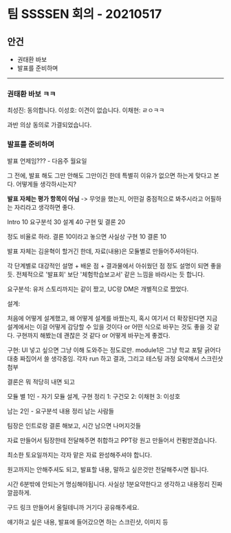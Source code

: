 # 팀 SSSSEN 회의 - 20210517

## 안건 

+ 권태환 바보
+ 발표를 준비하며

--------

### 권태환 바보 ㅋㅋ

최성진: 동의합니다.
이성호: 이견이 없습니다.
이채현: ㄹㅇㅋㅋ

과반 의상 동의로 가결되었습니다.

### 발표를 준비하며

발표 언제임??? - 다음주 월요일

그 전에, 발표 해도 그만 안해도 그만이긴 한데 특별히 이유가 없으면 하는게 맞다고 본다. 어떻게들 생각하시는지?

__발표 자체는 평가 항목이 아님__ -> 무엇을 했는지, 어떤걸 중점적으로 봐주시라고 어필하는 자리라고 생각하면 좋다.

Intro 10
요구분석 30
설계 40
구현 및 결론 20

정도 비율로 하라.
결론 10이라고 놓으면 사실상 구현 10 결론 10

발표 자체는 김윤혁이 할거긴 한데, 자료(내용)은 모듈별로 만들어주셔야된다. 

각 단계별로 대강적인 설명 + 배운 점 + 결과물에서 아쉬웠던 점 정도 설명이 되면 좋을듯.
전체적으로 '발표회' 보단 '체험학습보고서' 같은 느낌을 바라시는 듯 합니다.

요구분석:
유저 스토리까지는 같이 짰고, UC랑 DM은 개별적으로 짰었다.

설계: 

처음에 어떻게 설계했고, 왜 어떻게 설계를 바꿨는지, 
혹시 여기서 더 확장된다면 지금 설계에서는 이걸 어떻게 감당할 수 있을 것이다 or 어떤 식으로 바꾸는 것도 좋을 것 같다.
구현까지 해봤는데 괜찮은 것 같다 or 어떻게 바꾸는게 좋겠다.

구현:
UI 넣고 싶으면 그냥 이해 도와주는 정도로만. module1은 그냥 학교 포탈 긁어다 대충 짜집어서 쓸 생각중임.
각자 run 하고 결과, 그리고 테스팅 과정 요약해서 스크린샷 첨부

결론은 뭐 적당히 내면 되고

모듈 별 1인 - 자기 모듈 설계, 구현 정리
1: 구건모
2: 이채현
3: 이성호

남는 2인 - 요구분석 내용 정리
남는 사람들

팀장은 인트로랑 결론 해보고, 시간 남으면 나머지것들 

자료 만들어서 팀장한테 전달해주면 취합하고 PPT랑 원고 만들어서 컨펌받겠습니다.

최소한 토요일까지는 각자 맡은 자료 완성해주셔야 합니다.

원고까지는 안해주셔도 되고, 발표할 내용, 말하고 싶은것만 전달해주시면 됩니다.

시간 6분밖에 안되는거 명심해야됩니다.  사실상 1분요약한다고 생각하고 내용정리 진짜 깔끔하게.



구드 링크 만들어서 올릴테니까 거기다 공유해주세요.

얘기하고 싶은 내용, 발표에 들어갔으면 하는 스크린샷, 이미지 등
